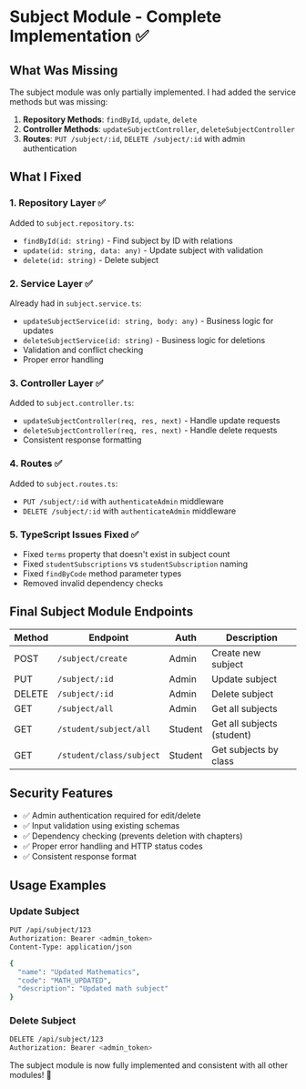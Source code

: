 # Subject Module - Complete Implementation ✅

## What Was Missing
The subject module was only partially implemented. I had added the service methods but was missing:

1. **Repository Methods**: `findById`, `update`, `delete`
2. **Controller Methods**: `updateSubjectController`, `deleteSubjectController`  
3. **Routes**: `PUT /subject/:id`, `DELETE /subject/:id` with admin authentication

## What I Fixed

### 1. Repository Layer ✅
Added to `subject.repository.ts`:
- `findById(id: string)` - Find subject by ID with relations
- `update(id: string, data: any)` - Update subject with validation
- `delete(id: string)` - Delete subject

### 2. Service Layer ✅
Already had in `subject.service.ts`:
- `updateSubjectService(id: string, body: any)` - Business logic for updates
- `deleteSubjectService(id: string)` - Business logic for deletions
- Validation and conflict checking
- Proper error handling

### 3. Controller Layer ✅
Added to `subject.controller.ts`:
- `updateSubjectController(req, res, next)` - Handle update requests
- `deleteSubjectController(req, res, next)` - Handle delete requests
- Consistent response formatting

### 4. Routes ✅
Added to `subject.routes.ts`:
- `PUT /subject/:id` with `authenticateAdmin` middleware
- `DELETE /subject/:id` with `authenticateAdmin` middleware

### 5. TypeScript Issues Fixed ✅
- Fixed `terms` property that doesn't exist in subject count
- Fixed `studentSubscriptions` vs `studentSubscription` naming
- Fixed `findByCode` method parameter types
- Removed invalid dependency checks

## Final Subject Module Endpoints

| Method | Endpoint | Auth | Description |
|--------|----------|------|-------------|
| POST | `/subject/create` | Admin | Create new subject |
| PUT | `/subject/:id` | Admin | Update subject |
| DELETE | `/subject/:id` | Admin | Delete subject |
| GET | `/subject/all` | Admin | Get all subjects |
| GET | `/student/subject/all` | Student | Get all subjects (student) |
| GET | `/student/class/subject` | Student | Get subjects by class |

## Security Features
- ✅ Admin authentication required for edit/delete
- ✅ Input validation using existing schemas
- ✅ Dependency checking (prevents deletion with chapters)
- ✅ Proper error handling and HTTP status codes
- ✅ Consistent response format

## Usage Examples

### Update Subject
```bash
PUT /api/subject/123
Authorization: Bearer <admin_token>
Content-Type: application/json

{
  "name": "Updated Mathematics",
  "code": "MATH_UPDATED",
  "description": "Updated math subject"
}
```

### Delete Subject
```bash
DELETE /api/subject/123
Authorization: Bearer <admin_token>
```

The subject module is now fully implemented and consistent with all other modules! 🎉
